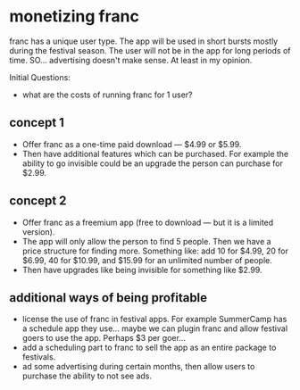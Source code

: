 # monetizing franc

franc has a unique user type. The app will be used in short bursts mostly during the festival season. The user will not be in the app for long periods of time. SO... advertising doesn't make sense. At least in my opinion.

Initial Questions:
- what are the costs of running franc for 1 user?

## concept 1
- Offer franc as a one-time paid download — $4.99 or $5.99.
- Then have additional features which can be purchased. For example the ability to go invisible could be an upgrade the person can purchase for $2.99.

## concept 2
- Offer franc as a freemium app (free to download — but it is a limited version).
- The app will only allow the person to find 5 people. Then we have a price structure for finding more. Something like: add 10 for $4.99, 20 for $6.99, 40 for $10.99, and $15.99 for an unlimited number of people.
- Then have upgrades like being invisible for something like $2.99.

## additional ways of being profitable
- license the use of franc in festival apps. For example SummerCamp has a schedule app they use... maybe we can plugin franc and allow festival goers to use the app. Perhaps $3 per goer...
- add a scheduling part to franc to sell the app as an entire package to festivals.
- ad some advertising during certain months, then allow users to purchase the ability to not see ads.
